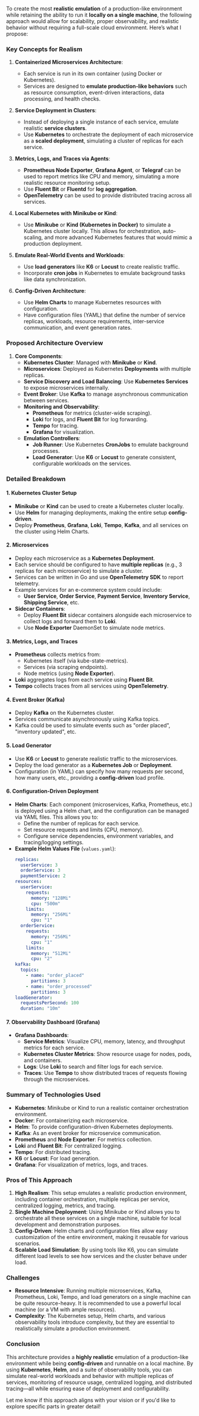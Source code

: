 To create the most **realistic emulation** of a production-like environment while retaining the ability to run it **locally on a single machine**, the following approach would allow for scalability, proper observability, and realistic behavior without requiring a full-scale cloud environment. Here’s what I propose:

### Key Concepts for Realism
1. **Containerized Microservices Architecture**:
    - Each service is run in its own container (using Docker or Kubernetes).
    - Services are designed to **emulate production-like behaviors** such as resource consumption, event-driven interactions, data processing, and health checks.

2. **Service Deployment in Clusters**:
    - Instead of deploying a single instance of each service, emulate realistic **service clusters**.
    - Use **Kubernetes** to orchestrate the deployment of each microservice as a **scaled deployment**, simulating a cluster of replicas for each service.

3. **Metrics, Logs, and Traces via Agents**:
    - **Prometheus Node Exporter**, **Grafana Agent**, or **Telegraf** can be used to report metrics like CPU and memory, simulating a more realistic resource monitoring setup.
    - Use **Fluent Bit** or **Fluentd** for **log aggregation**.
    - **OpenTelemetry** can be used to provide distributed tracing across all services.

4. **Local Kubernetes with Minikube or Kind**:
    - Use **Minikube** or **Kind (Kubernetes in Docker)** to simulate a Kubernetes cluster locally. This allows for orchestration, auto-scaling, and more advanced Kubernetes features that would mimic a production deployment.

5. **Emulate Real-World Events and Workloads**:
    - Use **load generators** like **K6** or **Locust** to create realistic traffic.
    - Incorporate **cron jobs** in Kubernetes to emulate background tasks like data synchronization.

6. **Config-Driven Architecture**:
    - Use **Helm Charts** to manage Kubernetes resources with configuration.
    - Have configuration files (YAML) that define the number of service replicas, workloads, resource requirements, inter-service communication, and event generation rates.

### Proposed Architecture Overview

1. **Core Components**:
    - **Kubernetes Cluster**: Managed with **Minikube** or **Kind**.
    - **Microservices**: Deployed as Kubernetes **Deployments** with multiple replicas.
    - **Service Discovery and Load Balancing**: Use **Kubernetes Services** to expose microservices internally.
    - **Event Broker**: Use **Kafka** to manage asynchronous communication between services.
    - **Monitoring and Observability**:
        - **Prometheus** for metrics (cluster-wide scraping).
        - **Loki** for logs, and **Fluent Bit** for log forwarding.
        - **Tempo** for tracing.
        - **Grafana** for visualization.
    - **Emulation Controllers**:
        - **Job Runner**: Use Kubernetes **CronJobs** to emulate background processes.
        - **Load Generator**: Use **K6** or **Locust** to generate consistent, configurable workloads on the services.

### Detailed Breakdown

#### 1. Kubernetes Cluster Setup
- **Minikube** or **Kind** can be used to create a Kubernetes cluster locally.
- Use **Helm** for managing deployments, making the entire setup **config-driven**.
- Deploy **Prometheus**, **Grafana**, **Loki**, **Tempo**, **Kafka**, and all services on the cluster using Helm Charts.

#### 2. Microservices
- Deploy each microservice as a **Kubernetes Deployment**.
- Each service should be configured to have **multiple replicas** (e.g., 3 replicas for each microservice) to simulate a cluster.
- Services can be written in Go and use **OpenTelemetry SDK** to report telemetry.
- Example services for an e-commerce system could include:
    - **User Service**, **Order Service**, **Payment Service**, **Inventory Service**, **Shipping Service**, etc.
- **Sidecar Containers**:
    - Deploy **Fluent Bit** sidecar containers alongside each microservice to collect logs and forward them to **Loki**.
    - Use **Node Exporter** DaemonSet to simulate node metrics.

#### 3. Metrics, Logs, and Traces
- **Prometheus** collects metrics from:
    - Kubernetes itself (via kube-state-metrics).
    - Services (via scraping endpoints).
    - Node metrics (using **Node Exporter**).
- **Loki** aggregates logs from each service using **Fluent Bit**.
- **Tempo** collects traces from all services using **OpenTelemetry**.

#### 4. Event Broker (Kafka)
- Deploy **Kafka** on the Kubernetes cluster.
- Services communicate asynchronously using Kafka topics.
- Kafka could be used to simulate events such as "order placed", "inventory updated", etc.

#### 5. Load Generator
- Use **K6** or **Locust** to generate realistic traffic to the microservices.
- Deploy the load generator as a **Kubernetes Job** or **Deployment**.
- Configuration (in YAML) can specify how many requests per second, how many users, etc., providing a **config-driven** load profile.

#### 6. Configuration-Driven Deployment
- **Helm Charts**: Each component (microservices, Kafka, Prometheus, etc.) is deployed using a Helm chart, and the configuration can be managed via YAML files. This allows you to:
    - Define the number of replicas for each service.
    - Set resource requests and limits (CPU, memory).
    - Configure service dependencies, environment variables, and tracing/logging settings.
- **Example Helm Values File** (`values.yaml`):
  ```yaml
  replicas:
    userService: 3
    orderService: 3
    paymentService: 2
  resources:
    userService:
      requests:
        memory: "128Mi"
        cpu: "500m"
      limits:
        memory: "256Mi"
        cpu: "1"
    orderService:
      requests:
        memory: "256Mi"
        cpu: "1"
      limits:
        memory: "512Mi"
        cpu: "2"
  kafka:
    topics:
      - name: "order_placed"
        partitions: 3
      - name: "order_processed"
        partitions: 3
  loadGenerator:
    requestsPerSecond: 100
    duration: "10m"
  ```

#### 7. Observability Dashboard (Grafana)
- **Grafana Dashboards**:
    - **Service Metrics**: Visualize CPU, memory, latency, and throughput metrics for each service.
    - **Kubernetes Cluster Metrics**: Show resource usage for nodes, pods, and containers.
    - **Logs**: Use **Loki** to search and filter logs for each service.
    - **Traces**: Use **Tempo** to show distributed traces of requests flowing through the microservices.

### Summary of Technologies Used
- **Kubernetes**: Minikube or Kind to run a realistic container orchestration environment.
- **Docker**: For containerizing each microservice.
- **Helm**: To provide configuration-driven Kubernetes deployments.
- **Kafka**: As an event broker for microservice communication.
- **Prometheus** and **Node Exporter**: For metrics collection.
- **Loki** and **Fluent Bit**: For centralized logging.
- **Tempo**: For distributed tracing.
- **K6** or **Locust**: For load generation.
- **Grafana**: For visualization of metrics, logs, and traces.

### Pros of This Approach
1. **High Realism**: This setup emulates a realistic production environment, including container orchestration, multiple replicas per service, centralized logging, metrics, and tracing.
2. **Single Machine Deployment**: Using Minikube or Kind allows you to orchestrate all these services on a single machine, suitable for local development and demonstration purposes.
3. **Config-Driven**: Helm charts and configuration files allow easy customization of the entire environment, making it reusable for various scenarios.
4. **Scalable Load Simulation**: By using tools like K6, you can simulate different load levels to see how services and the cluster behave under load.

### Challenges
- **Resource Intensive**: Running multiple microservices, Kafka, Prometheus, Loki, Tempo, and load generators on a single machine can be quite resource-heavy. It is recommended to use a powerful local machine (or a VM with ample resources).
- **Complexity**: The Kubernetes setup, Helm charts, and various observability tools introduce complexity, but they are essential to realistically simulate a production environment.

### Conclusion
This architecture provides a **highly realistic** emulation of a production-like environment while being **config-driven** and runnable on a local machine. By using **Kubernetes**, **Helm**, and a suite of observability tools, you can simulate real-world workloads and behavior with multiple replicas of services, monitoring of resource usage, centralized logging, and distributed tracing—all while ensuring ease of deployment and configurability.

Let me know if this approach aligns with your vision or if you'd like to explore specific parts in greater detail!